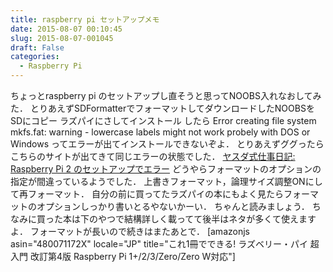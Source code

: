 ```yaml
---
title: raspberry pi セットアップメモ
date: 2015-08-07 00:10:45
slug: 2015-08-07-001045
draft: False
categories:
  - Raspberry Pi
---
```


ちょっとraspberry pi のセットアップし直そうと思ってNOOBS入れなおしてみた． とりあえずSDFormatterでフォーマットしてダウンロードしたNOOBSをSDにコピー ラズパイにさしてインストール したら Error creating file system mkfs.fat: warning - lowercase labels might not work probely with DOS or Windows ってエラーが出てインストールできないぞよ．  とりあえずググったらこちらのサイトが出てきて同じエラーの状態でした． [ヤスダ式仕事日記: Raspberry Pi 2 のセットアップでエラー](http://blog.yuizi.com/2015/06/rapsberry-pi-2.html) どうやらフォーマットのオプションの指定が間違っているようでした． 上書きフォーマット，論理サイズ調整ONにして再フォーマット． 自分の前に買ってたラズパイの本にもよく見たらフォーマットのオプションしっかり書いとるやないかーい． ちゃんと読みましょう． ちなみに買った本は下のやつで結構詳しく載ってて後半はネタが多くて使えますよ． フォーマットが長いので続きはまたあとで． [amazonjs asin="480071172X" locale="JP" title="これ1冊でできる! ラズベリー・パイ 超入門 改訂第4版 Raspberry Pi 1+/2/3/Zero/Zero W対応"]
